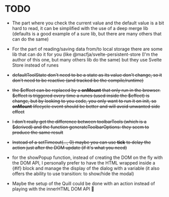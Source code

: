 # TODO

- The part where you check the current value and the default value is a bit hard to read, it can be simplified with the use of a deep merge lib (defaults is a good example of a sure lib, but there are many others that can do the same)

- For the part of reading/saving data from/to local storage there are some lib that can do it for you (like @macfja/svelte-persistent-store (I'm the author of this one, but many others lib do the same) but they use Svelte Store instead of runes

- ~~defaultToolState don't need to be a state as its value don't change, so it don't need to be reactive (and tracked be the compile/runtime)~~

- ~~the $effect can be replaced by a **onMount** that only run in the browser. $effect is triggered every time a runes (used inside the $effect) is change, but by looking to you code, you only want to run it on init, so **onMount** lifecycle event should be better and will avoid unwanted side effect~~

- ~~I don't really get the difference between toolbarTools (which is a $derived) and the function generateToolbarOptions: they seem to produce the same result~~

- ~~Instead of a setTimeout(..., 0) maybe you can use **tick** to delay the action just after the DOM update (if it's what you need)~~

- for the showPopup function, instead of creating the DOM on the fly with the DOM API, I personally prefer to have the HTML wrapped inside a {#if} block and manage the display of the dialog with a variable (it also offers the ability to use transition: to show/hide the modal)

- Maybe the setup of the Quill could be done with an action instead of playing with the innerHTML DOM API 🤔
